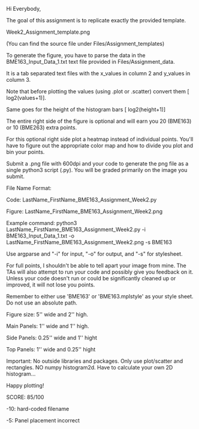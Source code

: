 Hi Everybody,

The goal of this assignment is to replicate exactly the provided template.

Week2_Assignment_template.png 

(You can find the source file under Files/Assignment_templates)

To generate the figure, you have to parse the data in the BME163_Input_Data_1.txt text file provided in Files/Assignment_data.

It is a tab separated text files with the x_values in column 2 and y_values in column 3.

Note that before plotting the values (using .plot or .scatter) convert them [ log2(values+1)].

Same goes for the height of the histogram bars [ log2(height+1)]

The entire right side of the figure is optional and will earn you 20 (BME163) or 10 (BME263) extra points.

For this optional right side plot a heatmap instead of individual points. You'll have to figure out the appropriate color map and how to divide you plot and bin your points.

Submit a .png file with 600dpi and your code to generate the png file as a single python3 script (.py). You will be graded primarily on the image you submit.

File Name Format:

Code: LastName_FirstName_BME163_Assignment_Week2.py

Figure: LastName_FirstName_BME163_Assignment_Week2.png

Example command: python3 LastName_FirstName_BME163_Assignment_Week2.py -i BME163_Input_Data_1.txt -o LastName_FirstName_BME163_Assignment_Week2.png -s BME163

Use argparse and "-i" for input, "-o" for output, and "-s" for stylesheet. 

 

For full points, I shouldn't be able to tell apart your image from mine. The TAs will also attempt to run your code and possibly give you feedback on it. Unless your code doesn't run or could be significantly cleaned up or improved, it will not lose you points.

Remember to either use 'BME163' or 'BME163.mplstyle' as your style sheet. Do not use an absolute path.

Figure size: 5'' wide and 2'' high.

Main Panels: 1'' wide and 1'' high.

Side Panels: 0.25'' wide and 1'' hight

Top Panels: 1'' wide and 0.25'' hight

 

Important: No outside libraries and packages. Only use plot/scatter and rectangles. NO numpy histogram2d. Have to calculate your own 2D histogram...

 

Happy plotting!

SCORE: 85/100

-10: hard-coded filename 

-5: Panel placement incorrect
